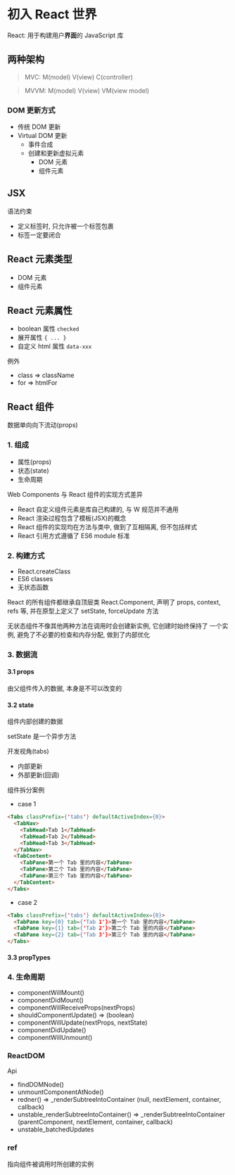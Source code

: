 # 初入 React 世界

React: 用于构建用户**界面**的 JavaScript 库

## 两种架构

> MVC: M(model) V(view) C(controller)

> MVVM: M(model) V(view) VM(view model)

### DOM 更新方式

- 传统 DOM 更新
- Virtual DOM 更新
  - 事件合成
  - 创建和更新虚拟元素
    - DOM 元素
    - 组件元素

## JSX

语法约束
- 定义标签时, 只允许被一个标签包裹
- 标签一定要闭合

## React 元素类型

- DOM 元素
- 组件元素

## React 元素属性

- boolean 属性 `checked`
- 展开属性 `{ ... }`
- 自定义 html 属性 `data-xxx`

例外
- class => className
- for => htmlFor

## React 组件

数据单向向下流动(props)

### 1. 组成
- 属性(props)
- 状态(state)
- 生命周期

Web Components 与 React 组件的实现方式差异
- React 自定义组件元素是库自己构建的, 与 W 规范并不通用
- React 渲染过程包含了模板(JSX)的概念
- React 组件的实现均在方法与类中, 做到了互相隔离, 但不包括样式
- React 引用方式遵循了 ES6 module 标准

### 2. 构建方式
- React.createClass
- ES6 classes
- 无状态函数

React 的所有组件都继承自顶层类 React.Component, 声明了 props,
context, refs 等, 并在原型上定义了 setState, forceUpdate 方法

无状态组件不像其他两种方法在调用时会创建新实例, 它创建时始终保持了
一个实例, 避免了不必要的检查和内存分配, 做到了内部优化

### 3. 数据流

#### 3.1 props

由父组件传入的数据, 本身是不可以改变的

#### 3.2 state

组件内部创建的数据

setState 是一个异步方法

开发视角(tabs)
- 内部更新
- 外部更新(回调)

组件拆分案例

- case 1
```html
<Tabs classPrefix={'tabs'} defaultActiveIndex={0}>
  <TabNav>
    <TabHead>Tab 1</TabHead>
    <TabHead>Tab 2</TabHead>
    <TabHead>Tab 3</TabHead>
  </TabNav>
  <TabContent>
    <TabPane>第一个 Tab 里的内容</TabPane>
    <TabPane>第二个 Tab 里的内容</TabPane>
    <TabPane>第三个 Tab 里的内容</TabPane>
  </TabContent>
</Tabs>
```

- case 2
```html
<Tabs classPrefix={'tabs'} defaultActiveIndex={0}>
  <TabPane key={0} tab={'Tab 1'}>第一个 Tab 里的内容</TabPane> 
  <TabPane key={1} tab={'Tab 2'}>第二个 Tab 里的内容</TabPane> 
  <TabPane key={2} tab={'Tab 3'}>第三个 Tab 里的内容</TabPane>
</Tabs>
```

#### 3.3 propTypes

### 4. 生命周期

- componentWillMount()
- componentDidMount()
- componentWillReceiveProps(nextProps)
- shouldComponentUpdate() => (boolean)
- componentWillUpdate(nextProps, nextState)
- componentDidUpdate()
- componentWillUnmount()

### ReactDOM

Api
- findDOMNode()
- unmountComponentAtNode()
- redner() => _renderSubtreeIntoContainer
(null, nextElement, container, callback)
- unstable_renderSubtreeIntoContainer() => 
_renderSubtreeIntoContainer
(parentComponent, nextElement, container, callback)
- unstable_batchedUpdates

### ref

指向组件被调用时所创建的实例